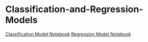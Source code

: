 # Classification-and-Regression-Models


[Classification Model Notebook]()
[Regression Model Notebook]()
